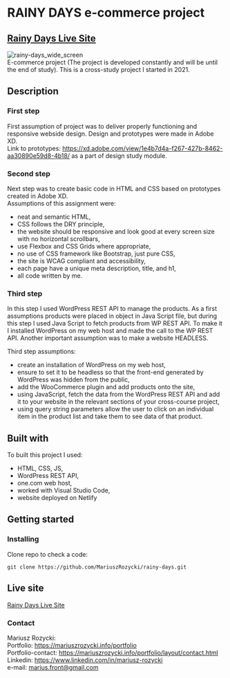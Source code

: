 # RAINY DAYS e-commerce project
## [Rainy Days Live Site](https://zealous-colden-45315d.netlify.app)

![rainy-days_wide_screen](https://user-images.githubusercontent.com/55709542/224489852-e6bfb476-777e-4cca-bd62-f9006c302c60.jpg)<br>
E-commerce project (The project is developed constantly and will be until the end of study). 
This is a cross-study project I started in 2021.

## Description

### First step
First assumption of project was to deliver properly functioning and responsive webside design. Design and prototypes were made in Adobe XD.<br>
Link to prototypes: https://xd.adobe.com/view/1e4b7d4a-f267-427b-8462-aa30890e59d8-4b18/ as a part of design study module.

### Second step
Next step was to create basic code in HTML and CSS based on prototypes created in Adobe XD. <br>
Assumptions of this assignment were:
- neat and semantic HTML,
- CSS follows the DRY principle,
- the website should be responsive and look good at every screen size with no horizontal scrollbars,
- use Flexbox and CSS Grids where appropriate,
- no use of CSS framework like Bootstrap, just pure CSS,
- the site is WCAG compliant and accessibility,
- each page have a unique meta description, title, and h1,
- all code written by me.

### Third step
In this step I used WordPress REST API to manage the products. As a first assumptions products were placed in object in Java Script file, but during this step I used Java Script to fetch products from WP REST API. To make it I installed WordPress on my web host and made the call to the WP REST API. Another important assumption was to make a website HEADLESS.<br>

Third step assumptions:
- create an installation of WordPress on my web host,
- ensure to set it to be headless so that the front-end generated by WordPress was hidden from the public,
- add the WooCommerce plugin and add products onto the site,
- using JavaScript, fetch the data from the WordPress REST API and add it to your website in the relevant sections of your cross-course project,
- using query string parameters allow the user to click on an individual item in the product list and take them to see data of that product. 

## Built with
To built this project I used:
- HTML, CSS, JS,
- WordPress REST API,
- one.com web host,
- worked with Visual Studio Code,
- website deployed on Netlify

## Getting started

### Installing
Clone repo to check a code:<br>
```
git clone https://github.com/MariuszRozycki/rainy-days.git
```

## Live site <br>
[Rainy Days Live Site](https://zealous-colden-45315d.netlify.app)


### Contact
Mariusz Rozycki: <br>
Portfolio: https://mariuszrozycki.info/portfolio <br>
Portfolio-contact: https://mariuszrozycki.info/portfolio/layout/contact.html <br>
Linkedin: https://www.linkedin.com/in/mariusz-rozycki <br>
e-mail: <marius.front@gmail.com>
